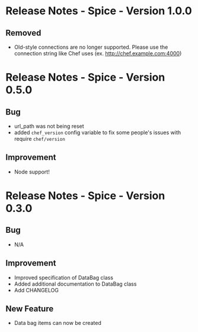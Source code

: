 # Release Notes - Spice - Version 1.0.0

## Removed

* Old-style connections are no longer supported. Please use the connection string like Chef uses (ex. http://chef.example.com:4000)

# Release Notes - Spice - Version 0.5.0

## Bug

* url_path was not being reset
* added `chef_version` config variable to fix some people's issues with require `chef/version`

## Improvement

* Node support!



# Release Notes - Spice - Version 0.3.0

## Bug

* N/A

## Improvement

* Improved specification of DataBag class
* Added additional documentation to DataBag class
* Add CHANGELOG

## New Feature

* Data bag items can now be created

